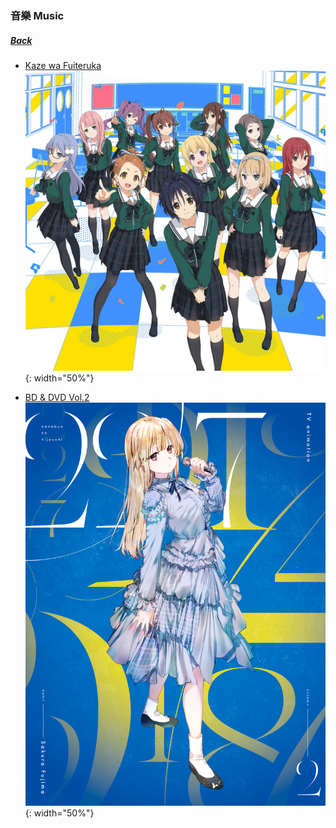 ### 音樂 Music
##### [Back](../../readme.md)

- [Kaze wa Fuiteruka](Kaze%20wa%20Fuiteruka.html)
![Kaze wa Fuiteruka](../../Img/Music/KazewaFuiteruka.jpg){: width="50%"}  

- [BD & DVD Vol.2](BDDVD%20Vol2.html)  
![BDDVDVol2](../../Img/Music/BDDVDVol2.jpg){: width="50%"}  
